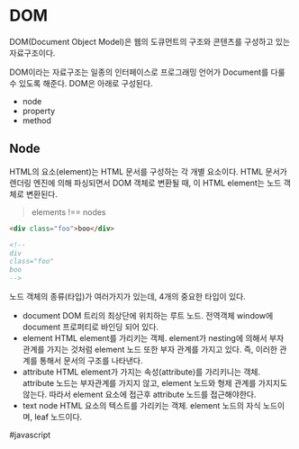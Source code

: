 # DOM
DOM(Document Object Model)은 웹의 도큐먼트의 구조와 콘텐츠를 구성하고 있는 자료구조이다.

DOM이라는 자료구조는 일종의 인터페이스로 프로그래밍 언어가 Document를 다룰 수 있도록 해준다. DOM은 아래로 구성된다.

- node
- property
- method

## Node
HTML의 요소(element)는 HTML 문서를 구성하는 각 개별 요소이다. HTML 문서가 렌더링 엔진에 의해 파싱되면서 DOM 객체로 변환될 때, 이 HTML element는 노드 객체로 변환된다.

> elements !== nodes
>

```html
<div class="foo">boo</div>

<!-- 
div 
class="foo"
boo
-->
```

노드 객체의 종류(타입)가 여러가지가 있는데, 4개의 중요한 타입이 있다.

- document
  DOM 트리의 최상단에 위치하는 루트 노드. 전역객체 window에 document 프로퍼티로 바인딩 되어 있다.
- element
  HTML element를 가리키는 객체. element가 nesting에 의해서 부자 관계를 가지는 것처럼 element 노드 또한 부자 관계를 가지고 있다. 즉, 이러한 관계를 통해서 문서의 구조를 나타낸다.
- attribute
  HTML element가 가지는 속성(attribute)를 가리키니는 객체. attribute 노드는 부자관계를 가지지 않고, element 노드와 형제 관계를 가지지도 않는다. 따라서 element 요소에 접근후 attribute 노드를 접근해야한다.
- text node
  HTML 요소의 텍스트를 가리키는 객체. element 노드의 자식 노드이며, leaf 노드이다.



#javascript